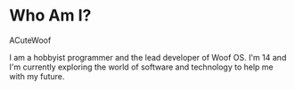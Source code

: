 # Who Am I?

ACuteWoof

I am a hobbyist programmer and the lead developer of Woof OS. I'm 14 and I'm currently exploring the world of software and technology to help me with my future.
